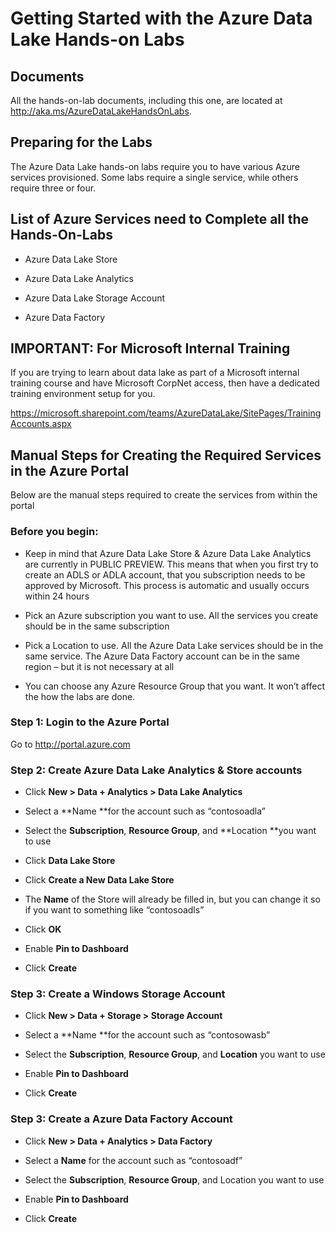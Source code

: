Getting Started with the Azure Data Lake Hands-on Labs
======================================================

Documents
---------

All the hands-on-lab documents, including this one, are located at
http://aka.ms/AzureDataLakeHandsOnLabs.

Preparing for the Labs
----------------------

The Azure Data Lake hands-on labs require you to have various Azure services
provisioned. Some labs require a single service, while others require three or
four.

List of Azure Services need to Complete all the Hands-On-Labs
-------------------------------------------------------------

-   Azure Data Lake Store

-   Azure Data Lake Analytics

-   Azure Data Lake Storage Account

-   Azure Data Factory

IMPORTANT: For Microsoft Internal Training
-------------------------------------------------------------
If you are trying to learn about data lake as part of a Microsoft internal training course and have Microsoft CorpNet access, then have a dedicated training environment setup for you. 

https://microsoft.sharepoint.com/teams/AzureDataLake/SitePages/TrainingAccounts.aspx


Manual Steps for Creating the Required Services in the Azure Portal
-------------------------------------------------------------------

Below are the manual steps required to create the services from within the
portal

### Before you begin:

-   Keep in mind that Azure Data Lake Store & Azure Data Lake Analytics are 
    currently in PUBLIC PREVIEW. This means that when you first try to create
    an ADLS or ADLA account, that you subscription needs to be approved by 
    Microsoft. This process is automatic and usually occurs within 24 hours

-   Pick an Azure subscription you want to use. All the services you create
    should be in the same subscription

-   Pick a Location to use. All the Azure Data Lake services should be in the
    same service. The Azure Data Factory account can be in the same region – but
    it is not necessary at all

-   You can choose any Azure Resource Group that you want. It won’t affect the
    how the labs are done.

### Step 1: Login to the Azure Portal

Go to http://portal.azure.com

### Step 2: Create Azure Data Lake Analytics & Store accounts

-   Click **New \> Data + Analytics \> Data Lake Analytics**

-   Select a **Name **for the account such as “contosoadla”

-   Select the **Subscription**, **Resource Group**, and **Location **you want
    to use

-   Click **Data Lake Store**

-   Click **Create a New Data Lake Store**

-   The **Name** of the Store will already be filled in, but you can change it
    so if you want to something like “contosoadls”

-   Click **OK**

-   Enable **Pin to Dashboard**

-   Click **Create**

### Step 3: Create a Windows Storage Account

-   Click **New \> Data + Storage \> Storage Account**

-   Select a **Name **for the account such as “contosowasb”

-   Select the **Subscription**, **Resource Group**, and **Location** you want
    to use

-   Enable **Pin to Dashboard**

-   Click **Create**

### Step 3: Create a Azure Data Factory Account

-   Click **New \> Data + Analytics \> Data Factory**

-   Select a **Name** for the account such as “contosoadf”

-   Select the **Subscription**, **Resource Group**, and Location you want to
    use

-   Enable **Pin to Dashboard**

-   Click **Create**
